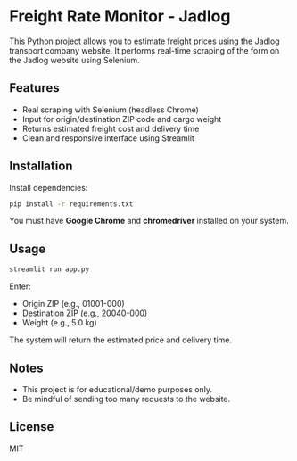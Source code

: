 # Freight Rate Monitor - Jadlog

This Python project allows you to estimate freight prices using the Jadlog transport company website.
It performs real-time scraping of the form on the Jadlog website using Selenium.

## Features
- Real scraping with Selenium (headless Chrome)
- Input for origin/destination ZIP code and cargo weight
- Returns estimated freight cost and delivery time
- Clean and responsive interface using Streamlit

## Installation

Install dependencies:
```bash
pip install -r requirements.txt
```

You must have **Google Chrome** and **chromedriver** installed on your system.

## Usage

```bash
streamlit run app.py
```

Enter:
- Origin ZIP (e.g., 01001-000)
- Destination ZIP (e.g., 20040-000)
- Weight (e.g., 5.0 kg)

The system will return the estimated price and delivery time.

## Notes
- This project is for educational/demo purposes only.
- Be mindful of sending too many requests to the website.

## License
MIT